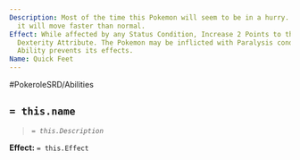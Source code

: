 ```yaml
---
Description: Most of the time this Pokemon will seem to be in a hurry. When Pressured
  it will move faster than normal.
Effect: While affected by any Status Condition, Increase 2 Points to this Pokemon's
  Dexterity Attribute. The Pokemon may be inflicted with Paralysis condition but this
  Ability prevents its effects.
Name: Quick Feet
---
```


#PokeroleSRD/Abilities

## `= this.name`

> *`= this.Description`*

**Effect:** `= this.Effect`
